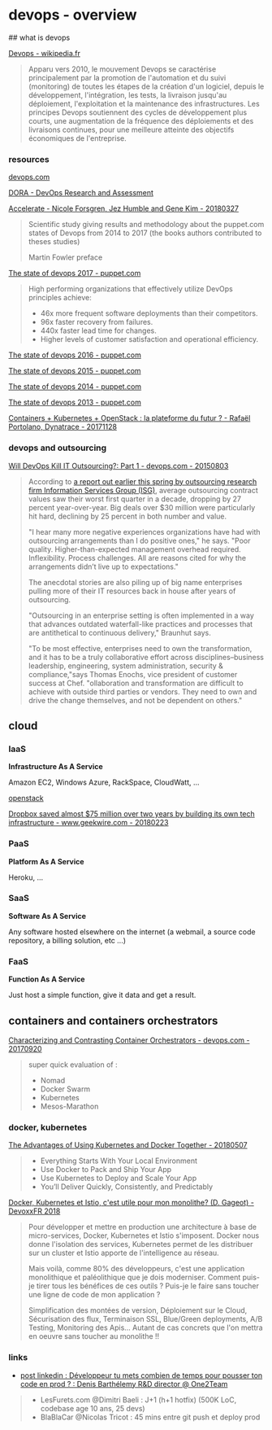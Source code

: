 # devops - overview

## what is devops

[Devops - wikipedia.fr](https://fr.wikipedia.org/wiki/Devops)

> Apparu vers 2010, le mouvement Devops se caractérise principalement par la promotion de l'automation et du suivi (monitoring) de toutes les étapes de la création d'un logiciel, depuis le développement, l'intégration, les tests, la livraison jusqu'au déploiement, l'exploitation et la maintenance des infrastructures. Les principes Devops soutiennent des cycles de développement plus courts, une augmentation de la fréquence des déploiements et des livraisons continues, pour une meilleure atteinte des objectifs économiques de l'entreprise.

### resources

[devops.com](https://devops.com/)

[DORA - DevOps Research and Assessment](https://devops-research.com/)

[Accelerate - Nicole Forsgren, Jez Humble and Gene Kim - 20180327](https://itrevolution.com/book/accelerate/)

> Scientific study giving results and methodology about the puppet.com states of Devops from 2014 to 2017 (the books authors contributed to theses studies)
> 
> Martin Fowler preface

[The state of devops 2017 - puppet.com](https://puppet.com/blog/2017-state-devops-report-here)

> High performing organizations that effectively utilize DevOps principles achieve:
> 
> - 46x more frequent software deployments than their competitors.
> - 96x faster recovery from failures.
> - 440x faster lead time for changes.
> - Higher levels of customer satisfaction and operational efficiency.

[The state of devops 2016 - puppet.com](https://puppet.com/resources/whitepaper/2016-state-of-devops-report)

[The state of devops 2015 - puppet.com](https://puppet.com/resources/whitepaper/2015-state-devops-report)

[The state of devops 2014 - puppet.com](https://puppet.com/resources/whitepaper/2014-state-devops-report)

[The state of devops 2013 - puppet.com](https://puppet.com/resources/whitepaper/2013-state-devops-report)

[Containers + Kubernetes + OpenStack : la plateforme du futur ? - Rafaël Portolano, Dynatrace - 20171128](https://www.informatiquenews.fr/containers-kubernetes-openstack-plateforme-futur-rafael-portolano-dynatrace-54732)

### devops and outsourcing

[Will DevOps Kill IT Outsourcing?: Part 1 - devops.com - 20150803](https://devops.com/will-devops-kill-it-outsourcing-part-1/)

> According to [a report out earlier this spring by outsourcing research firm Information Services Group (ISG)](http://www.cio.com/article/2917376/outsourcing/it-outsourcing-deal-values-hit-10-year-low.html), average outsourcing contract values saw their worst first quarter in a decade, dropping by 27 percent year-over-year. Big deals over $30 million were particularly hit hard, declining by 25 percent in both number and value.
> 
> "I hear many more negative experiences organizations have had with outsourcing arrangements than I do positive ones," he says. "Poor quality. Higher-than-expected management overhead required. Inflexibility. Process challenges. All are reasons cited for why the arrangements didn’t live up to expectations."
> 
> The anecdotal stories are also piling up of big name enterprises pulling more of their IT resources back in house after years of outsourcing.
> 
> "Outsourcing in an enterprise setting is often implemented in a way that advances outdated waterfall-like practices and processes that are antithetical to continuous delivery," Braunhut says.
> 
> "To be most effective, enterprises need to own the transformation, and it has to be a truly collaborative effort across disciplines–business leadership, engineering, system administration, security & compliance,"says Thomas Enochs, vice president of customer success at Chef. "ollaboration and transformation are difficult to achieve with outside third parties or vendors. They need to own and drive the change themselves, and not be dependent on others."

## cloud

### IaaS

**Infrastructure As A Service**

Amazon EC2, Windows Azure, RackSpace, CloudWatt, ...

[openstack](https://www.redhat.com/fr/topics/openstack)

[Dropbox saved almost $75 million over two years by building its own tech infrastructure - www.geekwire.com - 20180223](https://www.geekwire.com/2018/dropbox-saved-almost-75-million-two-years-building-tech-infrastructure/)

### PaaS

**Platform As A Service**

Heroku, ...

### SaaS

**Software As A Service**

Any software hosted elsewhere on the internet (a webmail, a source code repository, a billing solution, etc ...)

### FaaS

**Function As A Service**

Just host a simple function, give it data and get a result.

## containers and containers orchestrators

[Characterizing and Contrasting Container Orchestrators - devops.com - 20170920](https://devops.com/characterizing-and-contrasting-container-orchestrators/)

> super quick evaluation of :
> - Nomad
> - Docker Swarm
> - Kubernetes
> - Mesos-Marathon

### docker, kubernetes

[The Advantages of Using Kubernetes and Docker Together - 20180507](https://cmelendeztech.com/posts/2018/05/kubernetes-docker-deployments.html)

> - Everything Starts With Your Local Environment
> - Use Docker to Pack and Ship Your App
> - Use Kubernetes to Deploy and Scale Your App
> - You’ll Deliver Quickly, Consistently, and Predictably

[Docker, Kubernetes et Istio, c'est utile pour mon monolithe? (D. Gageot) - DevoxxFR 2018](https://www.youtube.com/watch?v=Z_sNyT0hcVw)

> Pour développer et mettre en production une architecture à base de micro-services, Docker, Kubernetes et Istio s'imposent. Docker nous donne l'isolation des services, Kubernetes permet de les distribuer sur un cluster et Istio apporte de l'intelligence au réseau.
>
> Mais voilà, comme 80% des développeurs, c'est une application monolithique et paléolithique que je dois moderniser. Comment puis-je tirer tous les bénéfices de ces outils ? Puis-je le faire sans toucher une ligne de code de mon application ?
>
> Simplification des montées de version, Déploiement sur le Cloud, Sécurisation des flux, Terminaison SSL, Blue/Green deployments, A/B Testing, Monitoring des Apis... Autant de cas concrets que l'on mettra en oeuvre sans toucher au monolithe !!

### links

- [post linkedin : Développeur tu mets  combien de temps pour pousser ton code en prod ? : Denis Barthélemy R&D director @ One2Team](https://www.linkedin.com/feed/update/urn:li:activity:6324113425068814336)

> - LesFurets.com @Dimitri Baeli : J+1 (h+1 hotfix) (500K LoC, codebase age 10 ans, 25 devs)
> - BlaBlaCar @Nicolas Tricot : 45 mins entre git push et deploy prod

